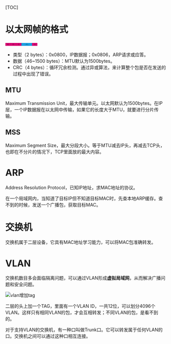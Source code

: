 [TOC]

# 以太网帧的格式

<img src="https://github.com/NieGuanglin/docs/blob/main/pics/network/mac/1.MAC-%E4%BB%A5%E5%A4%AA%E7%BD%91%E5%B8%A7%E7%9A%84%E6%A0%BC%E5%BC%8F.png" width="100">

- 类型（2 bytes）：0x0800，IP数据报；0x0806，ARP请求或应答。
- 数据（46~1500 bytes）：MTU默认为1500bytes。
- CRC（4 bytes）：循环冗余检测。通过异或算法，来计算整个包是否在发送的过程中出现了错误。

## MTU

Maximum Transmission Unit，最大传输单元。以太网默认为1500bytes。在IP层，一个IP数据报在以太网中传输，如果它的长度大于MTU，就要进行分片传输。

## MSS

Maximum Segment Size，最大分段大小。等于MTU减去IP头，再减去TCP头，也即在不分片的情况下，TCP里面放的最大内容。



# ARP

Address Resolution Protocol，已知IP地址，求MAC地址的协议。

在一个局域网内，当知道了目标IP但不知道目标MAC时，先查本地ARP缓存。查不到的时候，发送一个广播包，获取目标MAC。



# 交换机

交换机属于二层设备，它具有MAC地址学习能力，可以将MAC包准确转发。



# VLAN

交换机数目多会面临隔离问题，可以通过VLAN形成**虚拟局域网**，从而解决广播问题和安全问题。

![vlan增加tag](/Users/nieguanglin/pics/network/mac/2.MAC-VLAN.png)

二层的头上加一个TAG，里面有一个VLAN ID，一共12位，可以划分4096个VLAN。这样只有相同VLAN的包，才会互相转发；不同VLAN的包，是看不到的。

对于支持VLAN的交换机，有一种口叫做Trunk口。它可以转发属于任何VLAN的口。交换机之间可以通过这种口相互连接。

